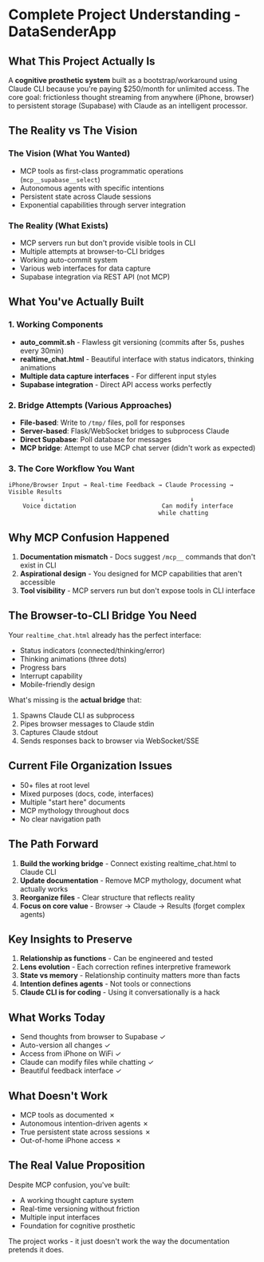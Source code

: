 # Complete Project Understanding - DataSenderApp

## What This Project Actually Is

A **cognitive prosthetic system** built as a bootstrap/workaround using Claude CLI because you're paying $250/month for unlimited access. The core goal: frictionless thought streaming from anywhere (iPhone, browser) to persistent storage (Supabase) with Claude as an intelligent processor.

## The Reality vs The Vision

### The Vision (What You Wanted)
- MCP tools as first-class programmatic operations (`mcp__supabase__select`)
- Autonomous agents with specific intentions
- Persistent state across Claude sessions
- Exponential capabilities through server integration

### The Reality (What Exists)
- MCP servers run but don't provide visible tools in CLI
- Multiple attempts at browser-to-CLI bridges
- Working auto-commit system
- Various web interfaces for data capture
- Supabase integration via REST API (not MCP)

## What You've Actually Built

### 1. Working Components
- **auto_commit.sh** - Flawless git versioning (commits after 5s, pushes every 30min)
- **realtime_chat.html** - Beautiful interface with status indicators, thinking animations
- **Multiple data capture interfaces** - For different input styles
- **Supabase integration** - Direct API access works perfectly

### 2. Bridge Attempts (Various Approaches)
- **File-based**: Write to `/tmp/` files, poll for responses
- **Server-based**: Flask/WebSocket bridges to subprocess Claude
- **Direct Supabase**: Poll database for messages
- **MCP bridge**: Attempt to use MCP chat server (didn't work as expected)

### 3. The Core Workflow You Want
```
iPhone/Browser Input → Real-time Feedback → Claude Processing → Visible Results
         ↓                                         ↓
    Voice dictation                        Can modify interface
                                          while chatting
```

## Why MCP Confusion Happened

1. **Documentation mismatch** - Docs suggest `/mcp__` commands that don't exist in CLI
2. **Aspirational design** - You designed for MCP capabilities that aren't accessible
3. **Tool visibility** - MCP servers run but don't expose tools in CLI interface

## The Browser-to-CLI Bridge You Need

Your `realtime_chat.html` already has the perfect interface:
- Status indicators (connected/thinking/error)
- Thinking animations (three dots)
- Progress bars
- Interrupt capability
- Mobile-friendly design

What's missing is the **actual bridge** that:
1. Spawns Claude CLI as subprocess
2. Pipes browser messages to Claude stdin
3. Captures Claude stdout
4. Sends responses back to browser via WebSocket/SSE

## Current File Organization Issues

- 50+ files at root level
- Mixed purposes (docs, code, interfaces)
- Multiple "start here" documents
- MCP mythology throughout docs
- No clear navigation path

## The Path Forward

1. **Build the working bridge** - Connect existing realtime_chat.html to Claude CLI
2. **Update documentation** - Remove MCP mythology, document what actually works
3. **Reorganize files** - Clear structure that reflects reality
4. **Focus on core value** - Browser → Claude → Results (forget complex agents)

## Key Insights to Preserve

1. **Relationship as functions** - Can be engineered and tested
2. **Lens evolution** - Each correction refines interpretive framework
3. **State vs memory** - Relationship continuity matters more than facts
4. **Intention defines agents** - Not tools or connections
5. **Claude CLI is for coding** - Using it conversationally is a hack

## What Works Today

- Send thoughts from browser to Supabase ✓
- Auto-version all changes ✓
- Access from iPhone on WiFi ✓
- Claude can modify files while chatting ✓
- Beautiful feedback interface ✓

## What Doesn't Work

- MCP tools as documented ✗
- Autonomous intention-driven agents ✗
- True persistent state across sessions ✗
- Out-of-home iPhone access ✗

## The Real Value Proposition

Despite MCP confusion, you've built:
- A working thought capture system
- Real-time versioning without friction
- Multiple input interfaces
- Foundation for cognitive prosthetic

The project works - it just doesn't work the way the documentation pretends it does.